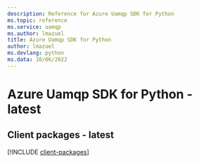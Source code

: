 ```yaml
---
description: Reference for Azure Uamqp SDK for Python
ms.topic: reference
ms.service: uamqp
ms.author: lmazuel
title: Azure Uamqp SDK for Python
author: lmazuel
ms.devlang: python
ms.data: 10/06/2022
---
```

# Azure Uamqp SDK for Python - latest

## Client packages - latest
[!INCLUDE [client-packages](uamqp-client-index.md)]